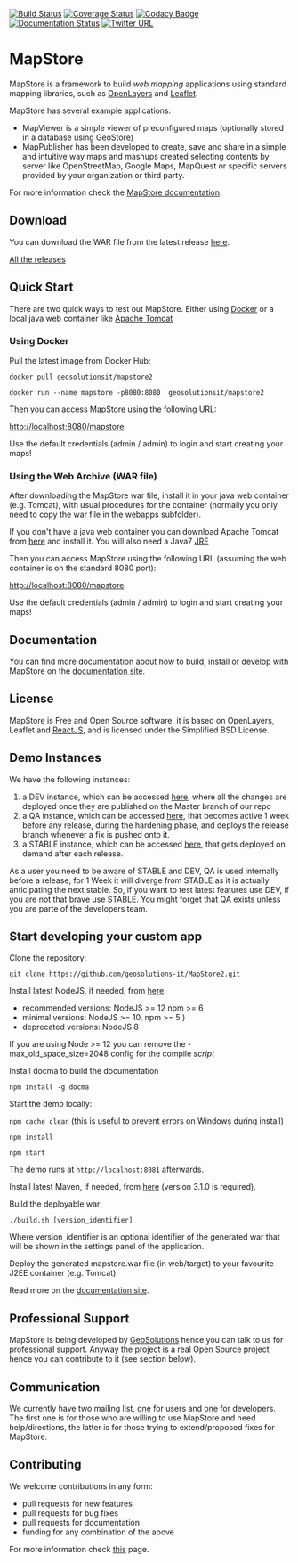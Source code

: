 [![Build Status](https://travis-ci.org/geosolutions-it/MapStore2.svg?branch=master)](https://travis-ci.org/geosolutions-it/MapStore2)
[![Coverage Status](https://coveralls.io/repos/github/geosolutions-it/MapStore2/badge.svg?branch=master)](https://coveralls.io/github/geosolutions-it/MapStore2?branch=master)
[![Codacy Badge](https://api.codacy.com/project/badge/Grade/1648d484427346e2877006dc287379b6)](https://app.codacy.com/app/geosolutions/MapStore2?utm_source=github.com&utm_medium=referral&utm_content=geosolutions-it/MapStore2&utm_campaign=badger)
[![Documentation Status](https://readthedocs.org/projects/mapstore2/badge/?version=latest)](https://mapstore.readthedocs.io/en/latest/?badge=latest)
[![Twitter URL](https://img.shields.io/twitter/url/https/twitter.com/fold_left.svg?style=social&label=Follow%20%40mapstore2)](https://twitter.com/mapstore2)

MapStore
========
MapStore is a framework to build *web mapping* applications using standard mapping libraries, such as [OpenLayers](http://openlayers.org/) and [Leaflet](http://leafletjs.com/).

MapStore has several example applications:
 * MapViewer is a simple viewer of preconfigured maps (optionally stored in a database using GeoStore)
 * MapPublisher has been developed to create, save and share in a simple and intuitive way maps and mashups created selecting contents by server like OpenStreetMap, Google Maps, MapQuest or specific servers provided by your organization or third party.

For more information check the [MapStore documentation](https://mapstore.readthedocs.io/en/latest/).

Download
------------
You can download the WAR file from the latest release [here](https://github.com/geosolutions-it/MapStore2/releases/latest).

[All the releases](https://github.com/geosolutions-it/MapStore2/releases)

Quick Start
------------

There are two quick ways to test out MapStore. Either using [Docker](https://www.docker.com/) or a local java web container like [Apache Tomcat](http://tomcat.apache.org/)

### Using Docker

Pull the latest image from Docker Hub:

`docker pull geosolutionsit/mapstore2`

`docker run --name mapstore -p8080:8080  geosolutionsit/mapstore2`

Then you can access MapStore using the following URL:

[http://localhost:8080/mapstore](http://localhost:8080/mapstore)

Use the default credentials (admin / admin) to login and start creating your maps!

### Using the Web Archive (WAR file)

After downloading the MapStore war file, install it in your java web container (e.g. Tomcat), with usual procedures for the container (normally you only need to copy the war file in the webapps subfolder).

If you don't have a java web container you can download Apache Tomcat from [here](https://tomcat.apache.org/download-70.cgi) and install it. You will also need a Java7 [JRE](http://www.oracle.com/technetwork/java/javase/downloads/jre7-downloads-1880261.html)

Then you can access MapStore using the following URL (assuming the web container is on the standard 8080 port):

[http://localhost:8080/mapstore](http://localhost:8080/mapstore)

Use the default credentials (admin / admin) to login and start creating your maps!

Documentation
-------------
You can find more documentation about how to build, install or develop with MapStore on the [documentation site](https://mapstore.readthedocs.io/en/latest/).

License
------------
MapStore is Free and Open Source software, it is based on OpenLayers, Leaflet and [ReactJS](https://facebook.github.io/react/), and is licensed under the Simplified BSD License.


Demo Instances
---------------
We have the following instances:

1. a DEV instance, which can be accessed [here](http://dev.mapstore.geo-solutions.it), where all the changes are deployed once they are published on the Master branch of our repo
2. a QA instance, which can be accessed  [here](http://qa.mapstore.geo-solutions.it), that becomes active 1 week before any release, during the hardening phase, and deploys the release branch whenever a fix is pushed onto it.
3. a STABLE instance, which can be accessed [here](http://mapstore.geo-solutions.it), that gets deployed on demand after each release.

As a user you need to be aware of STABLE and DEV, QA is used internally before a release; for 1 Week it will diverge from STABLE as it is actually anticipating the next stable.
So, if you want to test latest features use DEV, if you are not that brave use STABLE. You might forget that QA exists unless you are parte of the developers team.

Start developing your custom app
------------

Clone the repository:

`git clone https://github.com/geosolutions-it/MapStore2.git`

Install latest NodeJS, if needed, from [here](https://nodejs.org/en/download/releases/).
- recommended versions: NodeJS >= 12 npm >= 6
- minimal versions: NodeJS >= 10, npm >= 5 )
- deprecated versions: NodeJS 8

If you are using Node >= 12 you can remove the -max_old_space_size=2048 config for the compile *script*


Install docma to build the documentation

`npm install -g docma`

Start the demo locally:

`npm cache clean` (this is useful to prevent errors on Windows during install)

`npm install`

`npm start`

The demo runs at `http://localhost:8081` afterwards.

Install latest Maven, if needed, from [here](https://maven.apache.org/download.cgi) (version 3.1.0 is required).

Build the deployable war:

`./build.sh [version_identifier]`

Where version_identifier is an optional identifier of the generated war that will be shown in the settings panel of the application.

Deploy the generated mapstore.war file (in web/target) to your favourite J2EE container (e.g. Tomcat).

Read more on the [documentation site](https://mapstore.readthedocs.io/en/latest/).

Professional Support
---------------------
MapStore is being developed by [GeoSolutions](http://www.geo-solutions.it/) hence you can talk to us for professional support. Anyway the project is a real Open Source project hence you can contribute to it (see section below).

Communication
---------------------
We currently have two mailing list, [one](https://groups.google.com/d/forum/mapstore-users) for users and [one](https://groups.google.com/d/forum/mapstore-developers) for developers. The first one is for those who are willing to use MapStore and need help/directions, the latter is for those trying to extend/proposed fixes for MapStore.


Contributing
---------------------
We welcome contributions in any form:

* pull requests for new features
* pull requests for bug fixes
* pull requests for documentation
* funding for any combination of the above

For more information check [this](https://github.com/geosolutions-it/MapStore2/blob/master/CONTRIBUTING.md) page.
